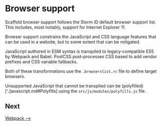 # Browser support
Scaffold browser support follows the Storm ID default browser support list. This includes, most notably, support for Internet Explorer 11.

Browser support constrains the JavaScript and CSS language features that can be used in a website, but to some extent that can be mitigated.

JavaScript authored in ESM syntax is transpiled to legacy-compatible ES5 by Webpack and Babel. PostCSS post-processes CSS based to add vendor prefixes and CSS variable fallbacks. 

Both of these transformations use the `.browserslist.rc` file to define target browsers.

Unsupported JavaScript that cannot be transpiled can be (polyfilled)['./javascript.md#Polyfills] using the `src/js/modules/polyfills.js` file.


## Next
[Webpack ⟶](../build-system/webpack.md)